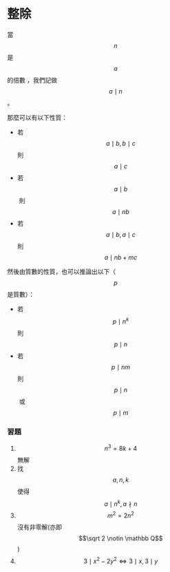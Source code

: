 # 整除

當 $$n$$ 是 $$a$$ 的倍數 ，我們記做 $$a \mid n$$​。

那麼可以有以下性質：

* 若 $$a \mid b, b \mid c$$ 則 $$a \mid c$$
* 若 $$a \mid b$$​ 則 $$a \mid nb$$
* 若 ​$$a \mid b, a \mid c$$​ 則 $$a \mid nb+mc$$

然後由質數的性質，也可以推論出以下（$$p$$是質數）：

* 若 $$p \mid n^k$$ 則 $$p \mid n$$
* 若 $$p \mid nm$$ 則 $$p \mid n$$​ 或 $$p \mid m$$

### 習題

1. $$n^3 = 8k+4$$無解
2. 找 $$a,n,k$$ 使得 $$a \mid n^k, a\nmid n$$
3. $$m^2=2n^2$$​沒有非零解(亦即 $$\sqrt 2 \notin \mathbb Q$$)
4. $$3 \mid x^2 - 2y^2 \Leftrightarrow 3 \mid x, 3 \mid y$$​




